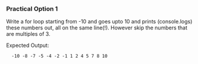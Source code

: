 ### Practical Option 1
Write a for loop starting from -10 and goes upto 10 and prints (console.logs) these numbers out, all on the same line(!).  However skip the numbers that are multiples of 3.

Expected Output: 

```
  -10 -8 -7 -5 -4 -2 -1 1 2 4 5 7 8 10
```

